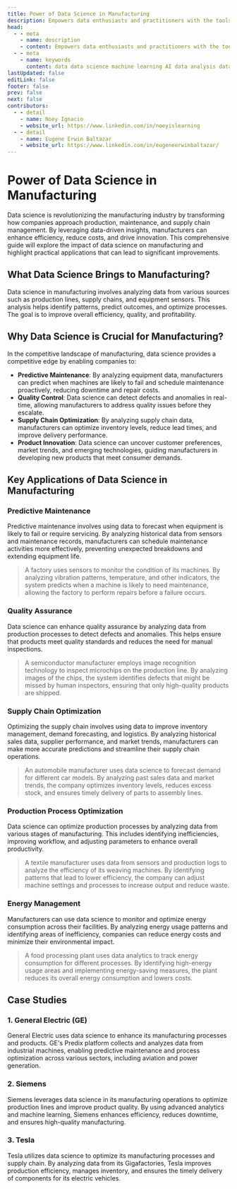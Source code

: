 ```yaml
---
title: Power of Data Science in Manufacturing
description: Empowers data enthusiasts and practitioners with the tools and knowledge to unlock the potential of data.
head:
  - - meta
    - name: description
    - content: Empowers data enthusiasts and practitioners with the tools and knowledge to unlock the potential of data.
  - - meta
    - name: keywords
      content: data data science machine learning AI data analysis data-driven data enthusiasts data practitioners
lastUpdated: false
editLink: false
footer: false
prev: false
next: false
contributors:
  - - detail
    - name: Noey Ignacio
    - website_url: https://www.linkedin.com/in/noeyislearning
  - - detail
    - name: Eugene Erwin Baltazar
    - website_url: https://www.linkedin.com/in/eugeneerwinbaltazar/
---
```


# Power of Data Science in Manufacturing

Data science is revolutionizing the manufacturing industry by transforming how companies approach production, maintenance, and supply chain management. By leveraging data-driven insights, manufacturers can enhance efficiency, reduce costs, and drive innovation. This comprehensive guide will explore the impact of data science on manufacturing and highlight practical applications that can lead to significant improvements.

## What Data Science Brings to Manufacturing?

Data science in manufacturing involves analyzing data from various sources such as production lines, supply chains, and equipment sensors. This analysis helps identify patterns, predict outcomes, and optimize processes. The goal is to improve overall efficiency, quality, and profitability.

## Why Data Science is Crucial for Manufacturing?

In the competitive landscape of manufacturing, data science provides a competitive edge by enabling companies to:

- **Predictive Maintenance**: By analyzing equipment data, manufacturers can predict when machines are likely to fail and schedule maintenance proactively, reducing downtime and repair costs.
- **Quality Control**: Data science can detect defects and anomalies in real-time, allowing manufacturers to address quality issues before they escalate.
- **Supply Chain Optimization**: By analyzing supply chain data, manufacturers can optimize inventory levels, reduce lead times, and improve delivery performance.
- **Product Innovation**: Data science can uncover customer preferences, market trends, and emerging technologies, guiding manufacturers in developing new products that meet consumer demands.

## Key Applications of Data Science in Manufacturing

### Predictive Maintenance

Predictive maintenance involves using data to forecast when equipment is likely to fail or require servicing. By analyzing historical data from sensors and maintenance records, manufacturers can schedule maintenance activities more effectively, preventing unexpected breakdowns and extending equipment life.

> A factory uses sensors to monitor the condition of its machines. By analyzing vibration patterns, temperature, and other indicators, the system predicts when a machine is likely to need maintenance, allowing the factory to perform repairs before a failure occurs.

### Quality Assurance

Data science can enhance quality assurance by analyzing data from production processes to detect defects and anomalies. This helps ensure that products meet quality standards and reduces the need for manual inspections.

> A semiconductor manufacturer employs image recognition technology to inspect microchips on the production line. By analyzing images of the chips, the system identifies defects that might be missed by human inspectors, ensuring that only high-quality products are shipped.

### Supply Chain Optimization

Optimizing the supply chain involves using data to improve inventory management, demand forecasting, and logistics. By analyzing historical sales data, supplier performance, and market trends, manufacturers can make more accurate predictions and streamline their supply chain operations.

> An automobile manufacturer uses data science to forecast demand for different car models. By analyzing past sales data and market trends, the company optimizes inventory levels, reduces excess stock, and ensures timely delivery of parts to assembly lines.

### Production Process Optimization

Data science can optimize production processes by analyzing data from various stages of manufacturing. This includes identifying inefficiencies, improving workflow, and adjusting parameters to enhance overall productivity.

> A textile manufacturer uses data from sensors and production logs to analyze the efficiency of its weaving machines. By identifying patterns that lead to lower efficiency, the company can adjust machine settings and processes to increase output and reduce waste.

### Energy Management

Manufacturers can use data science to monitor and optimize energy consumption across their facilities. By analyzing energy usage patterns and identifying areas of inefficiency, companies can reduce energy costs and minimize their environmental impact.

> A food processing plant uses data analytics to track energy consumption for different processes. By identifying high-energy usage areas and implementing energy-saving measures, the plant reduces its overall energy consumption and lowers costs.

## Case Studies

### 1. General Electric (GE)

General Electric uses data science to enhance its manufacturing processes and products. GE's Predix platform collects and analyzes data from industrial machines, enabling predictive maintenance and process optimization across various sectors, including aviation and power generation.

### 2. Siemens

Siemens leverages data science in its manufacturing operations to optimize production lines and improve product quality. By using advanced analytics and machine learning, Siemens enhances efficiency, reduces downtime, and ensures high-quality manufacturing.

### 3. Tesla

Tesla utilizes data science to optimize its manufacturing processes and supply chain. By analyzing data from its Gigafactories, Tesla improves production efficiency, manages inventory, and ensures the timely delivery of components for its electric vehicles.
